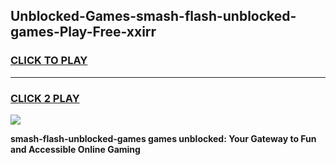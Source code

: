 
## Unblocked-Games-smash-flash-unblocked-games-Play-Free-xxirr
<h3>
<a href="https://premium76.site?title=smash-flash-unblocked-games&ref=23A">CLICK TO PLAY</a></h3>
<hr>

<h3>
<a href="https://premium76.site?title=smash-flash-unblocked-games&ref=23A">CLICK 2 PLAY</a>
  
</h3>

<a href="https://premium76.site?title=smash-flash-unblocked-games&ref=23A"><img src="https://clearcache.store/games.png"></a>


**smash-flash-unblocked-games games unblocked: Your Gateway to Fun and Accessible Online Gaming**
